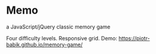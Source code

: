# Memo
a JavaScript/jQuery classic memory game

Four difficulty levels. Responsive grid.
Demo: https://piotr-babik.github.io/memory-game/
